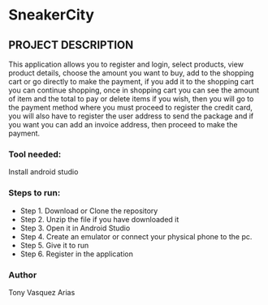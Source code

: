 # SneakerCity

## PROJECT DESCRIPTION

This application allows you to register and login, select products, view product details, choose the amount you want to buy, add to the shopping cart or go directly to make the payment, if you add it to the shopping cart you can continue shopping, once in shopping cart you can see the amount of item and the total to pay or delete items if you wish, then you will go to the payment method where you must proceed to register the credit card, you will also have to register the user address to send the package and if you want you can add an invoice address, then proceed to make the payment.

### Tool needed:

Install android studio

### Steps to run:

- Step 1. Download or Clone the repository
- Step 2. Unzip the file if you have downloaded it
- Step 3. Open it in Android Studio
- Step 4. Create an emulator or connect your physical phone to the pc.
- Step 5. Give it to run
- Step 6. Register in the application


### Author

Tony Vasquez Arias
